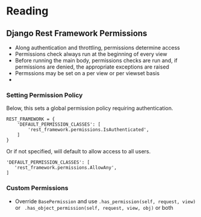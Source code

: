 # Reading

## Django Rest Framework Permissions

- Along authentication and throttling, permissions determine access
- Permissions check always run at the beginning of every view
- Before running the main body, permissions checks are run and, if permissions are denied, the appropriate exceptions are raised
- Permssions may be set on a per view or per viewset basis
- 
### Setting Permission Policy

Below, this sets a global permission policy requiring authentication.

```
REST_FRAMEWORK = {
    'DEFAULT_PERMISSION_CLASSES': [
        'rest_framework.permissions.IsAuthenticated',
    ]
}
```

Or if not specified, will default to allow access to all users. 

```
'DEFAULT_PERMISSION_CLASSES': [
   'rest_framework.permissions.AllowAny',
]
```  
### Custom Permissions

- Override ```BasePermission``` and use ```.has_permission(self, request, view)``` or ```
.has_object_permission(self, request, view, obj)``` or both
